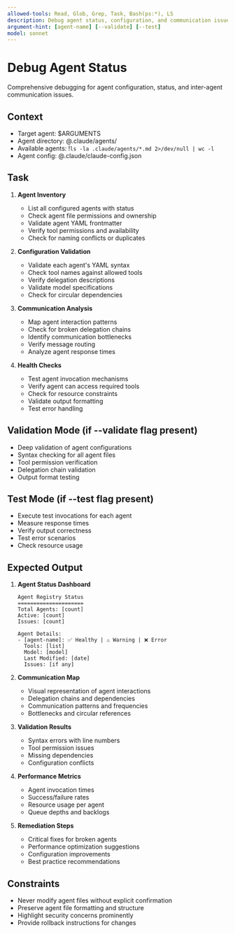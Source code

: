 ```yaml
---
allowed-tools: Read, Glob, Grep, Task, Bash(ps:*), LS
description: Debug agent status, configuration, and communication issues
argument-hint: [agent-name] [--validate] [--test]
model: sonnet
---
```


# Debug Agent Status

Comprehensive debugging for agent configuration, status, and inter-agent communication issues.

## Context
- Target agent: $ARGUMENTS
- Agent directory: @.claude/agents/
- Available agents: !`ls -la .claude/agents/*.md 2>/dev/null | wc -l`
- Agent config: @.claude/claude-config.json

## Task

1. **Agent Inventory**
   - List all configured agents with status
   - Check agent file permissions and ownership
   - Validate agent YAML frontmatter
   - Verify tool permissions and availability
   - Check for naming conflicts or duplicates

2. **Configuration Validation**
   - Validate each agent's YAML syntax
   - Check tool names against allowed tools
   - Verify delegation descriptions
   - Validate model specifications
   - Check for circular dependencies

3. **Communication Analysis**
   - Map agent interaction patterns
   - Check for broken delegation chains
   - Identify communication bottlenecks
   - Verify message routing
   - Analyze agent response times

4. **Health Checks**
   - Test agent invocation mechanisms
   - Verify agent can access required tools
   - Check for resource constraints
   - Validate output formatting
   - Test error handling

## Validation Mode (if --validate flag present)
- Deep validation of agent configurations
- Syntax checking for all agent files
- Tool permission verification
- Delegation chain validation
- Output format testing

## Test Mode (if --test flag present)
- Execute test invocations for each agent
- Measure response times
- Verify output correctness
- Test error scenarios
- Check resource usage

## Expected Output

1. **Agent Status Dashboard**
   ```
   Agent Registry Status
   =====================
   Total Agents: [count]
   Active: [count]
   Issues: [count]
   
   Agent Details:
   - [agent-name]: ✅ Healthy | ⚠️ Warning | ❌ Error
     Tools: [list]
     Model: [model]
     Last Modified: [date]
     Issues: [if any]
   ```

2. **Communication Map**
   - Visual representation of agent interactions
   - Delegation chains and dependencies
   - Communication patterns and frequencies
   - Bottlenecks and circular references

3. **Validation Results**
   - Syntax errors with line numbers
   - Tool permission issues
   - Missing dependencies
   - Configuration conflicts

4. **Performance Metrics**
   - Agent invocation times
   - Success/failure rates
   - Resource usage per agent
   - Queue depths and backlogs

5. **Remediation Steps**
   - Critical fixes for broken agents
   - Performance optimization suggestions
   - Configuration improvements
   - Best practice recommendations

## Constraints
- Never modify agent files without explicit confirmation
- Preserve agent file formatting and structure
- Highlight security concerns prominently
- Provide rollback instructions for changes
